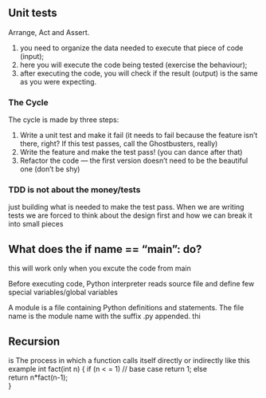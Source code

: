 ## Unit tests
Arrange, Act and Assert.
1. you need to organize the data needed to execute that piece of code (input);
2.  here you will execute the code being tested (exercise the behaviour);
3. after executing the code, you will check if the result (output) is the same as you were expecting.
### The Cycle
The cycle is made by three steps:
1. Write a unit test and make it fail (it needs to fail because the feature isn’t there, right? If this test passes, call the Ghostbusters, really)
2.  Write the feature and make the test pass! (you can dance after that)
3.  Refactor the code — the first version doesn’t need to be the beautiful one (don’t be shy)
### TDD is not about the money/tests
 just building what is needed to make the test pass.
 When we are writing tests we are forced to think about the design first and how we can break it into small pieces
 ## What does the if __name__ == “__main__”: do?
 this will work only when you excute the code from main 


 Before executing code, Python interpreter reads source file and define few special variables/global variables

 A module is a file containing Python definitions and statements. The file name is the module name with the suffix .py appended. 
 thi

## Recursion

is The process in which a function calls itself directly or indirectly 
like this example 
int fact(int n)
{
    if (n < = 1) // base case
        return 1;
    else    
        return n*fact(n-1);    
}

